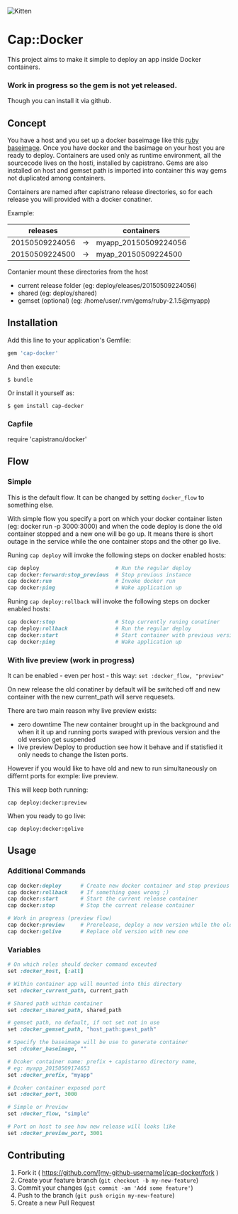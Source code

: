 ![Kitten](http://gittens.r15.railsrumble.com//badge/bonyiii/cap-docker)

# Cap::Docker

This project aims to make it simple to deploy an app inside Docker containers.

### Work in progress so the gem is not yet released.

Though you can install it via github.

## Concept

You have a host and you set up a docker baseimage like this [ruby baseimage](https://github.com/bonyiii/dockers/tree/master/ruby). Once you have docker and  the basimage on your host you are ready to deploy.
Containers are used only as runtime environment, all the sourcecode lives on the hosti, installed by capistrano.
Gems are also installed on host and gemset path is imported into container this way gems not duplicated among containers.

Containers are named after capistrano release directories, so for each release you will provided with a docker conatiner.

Example:

releases         |    | containers
-----------------|----|----------------------
20150509224056   | -> | myapp_20150509224056
20150509224500   | -> | myap_20150509224500

Contanier mount these directories from the host
* current release folder (eg: deploy/eleases/20150509224056)
* shared                 (eg: deploy/shared)
* gemset (optional)      (eg: /home/user/.rvm/gems/ruby-2.1.5@myapp)

## Installation

Add this line to your application's Gemfile:

```ruby
gem 'cap-docker'
```

And then execute:

    $ bundle

Or install it yourself as:

    $ gem install cap-docker

### Capfile

require 'capistrano/docker'

## Flow

### Simple

This is the default flow. It can be changed by setting ```docker_flow``` to something else.

With simple flow you specify a port on which your docker container listen (eg: docker run -p 3000:3000) and
when the code deploy is done the old container stopped and a new one will be go up. It means there is short
outage in the service while the one container stops and the other go live.

Runing ```cap deploy``` will invoke the following steps on docker enabled hosts:

```ruby
cap deploy                        # Run the regular deploy
cap docker:forward:stop_previous  # Stop previous instance
cap docker:run                    # Invoke docker run
cap docker:ping                   # Wake application up
```

Runing ```cap deploy:rollback``` will invoke the following steps on docker enabled hosts:

```ruby
cap docker:stop                   # Stop currently runing conatiner
cap deploy:rollback               # Run the regular deploy
cap docker:start                  # Start container with previous version's code
cap docker:ping                   # Wake application up
```

### With live preview (work in progress)

It can be enabled - even per host - this way: ```set :docker_flow, "preview"``` 

On new release the old conatiner by default will be switched off and new container with the new
current_path will serve requesets.

There are two main reason why live preview exists:
* zero downtime
  The new container brought up in the background and when it it up and running ports swaped with previous version
  and the old version get suspended
* live preview
  Deploy to production see how it behave and if statisfied it only needs to change the listen ports.

However if you would like to have old and new to run simultaneously on differnt ports for exmple: live preview.

This will keep both running:

``` cap deploy:docker:preview ```

When you ready to go live:

``` cap deploy:docker:golive ```

## Usage

### Additional Commands

```ruby
cap docker:deploy      # Create new docker container and stop previous version
cap docker:rollback    # If something goes wrong ;)
cap docker:start       # Start the current release container
cap docker:stop        # Stop the current release container

# Work in progress (preview flow)
cap docker:preview     # Prerelease, deploy a new version while the old one available for the public
cap docker:golive      # Replace old version with new one
```

### Variables

```ruby
# On which roles should docker command exceuted
set :docker_host, [:all]

# Within container app will mounted into this directory
set :docker_current_path, current_path

# Shared path within container
set :docker_shared_path, shared_path

# gemset path, no default, if not set not in use
set :docker_gemset_path, "host_path:guest_path"

# Specify the baseimage will be use to generate container
set :dcoker_baseimage, ""

# Dcoker container name: prefix + capistarno directory name,
# eg: myapp_20150509174653
set :docker_prefix, "myapp"

# Dcoker container exposed port
set :docker_port, 3000

# Simple or Preview
set :docker_flow, "simple"

# Port on host to see how new release will looks like
set :docker_preview_port, 3001
```

## Contributing

1. Fork it ( https://github.com/[my-github-username]/cap-docker/fork )
2. Create your feature branch (`git checkout -b my-new-feature`)
3. Commit your changes (`git commit -am 'Add some feature'`)
4. Push to the branch (`git push origin my-new-feature`)
5. Create a new Pull Request
